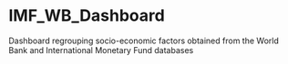 # IMF_WB_Dashboard
Dashboard regrouping socio-economic factors obtained from the World Bank and International Monetary Fund databases
